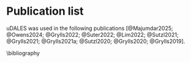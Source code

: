 # Publication list

uDALES was used in the following publications [@Majumdar2025; @Owens2024; @Grylls2022; @Suter2022; @Lim2022; @Sutzl2021; @Grylls2021; @Grylls2021a; @Sutzl2020; @Grylls2020; @Grylls2019].

\bibliography
